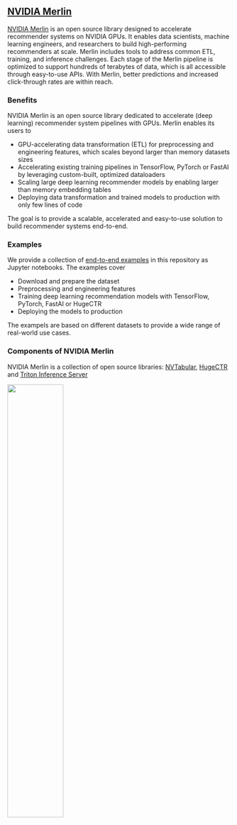 ## [NVIDIA Merlin](https://github.com/NVIDIA-Merlin) 

[NVIDIA Merlin](https://developer.nvidia.com/nvidia-merlin) is an open source library designed to accelerate recommender systems on NVIDIA GPUs. It enables data scientists, machine learning engineers, and researchers to build high-performing recommenders at scale. Merlin includes tools to address common ETL, training, and inference challenges. Each stage of the Merlin pipeline is optimized to support hundreds of terabytes of data, which is all accessible through easy-to-use APIs. With Merlin, better predictions and increased click-through rates are within reach.

### Benefits

NVIDIA Merlin is an open source library dedicated to accelerate (deep learning) recommender system pipelines with GPUs. Merlin enables its users to
* GPU-accelerating data transformation (ETL) for preprocessing and engineering features, which scales beyond larger than memory datasets sizes
* Accelerating existing training pipelines in TensorFlow, PyTorch or FastAI by leveraging custom-built, optimized dataloaders
* Scaling large deep learning recommender models by enabling larger than memory embedding tables
* Deploying data transformation and trained models to production with only few lines of code

The goal is to provide a scalable, accelerated and easy-to-use solution to build recommender systems end-to-end. 

### Examples

We provide a collection of [end-to-end examples](./examples/) in this repository as Jupyter notebooks. The examples cover
- Download and prepare the dataset
- Preprocessing and engineering features
- Training deep learning recommendation models with TensorFlow, PyTorch, FastAI or HugeCTR
- Deploying the models to production

The exampels are based on different datasets to provide a wide range of real-world use cases.

### Components of NVIDIA Merlin

NVIDIA Merlin is a collection of open source libraries: [NVTabular](https://github.com/NVIDIA/NVTabular), [HugeCTR](https://github.com/NVIDIA/HugeCTR) and [Triton Inference Server](https://github.com/triton-inference-server/server)

<img src='https://developer.nvidia.com/sites/default/files/akamai/merlin/recommender-systems-dev-web-850.svg' width="50%">




